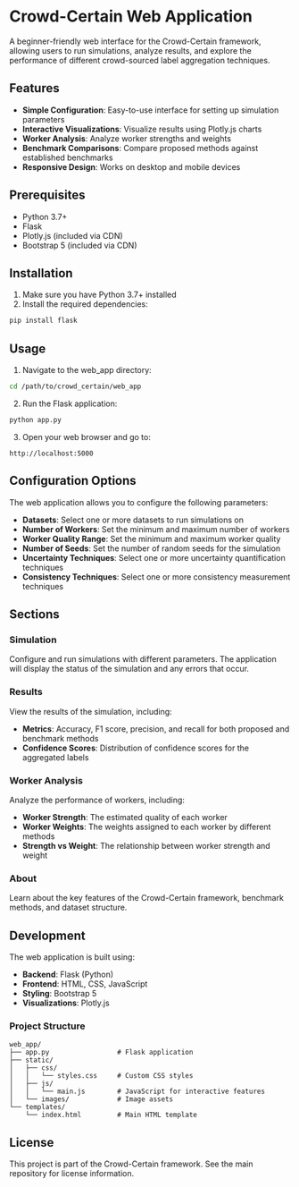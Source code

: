 # Crowd-Certain Web Application

A beginner-friendly web interface for the Crowd-Certain framework, allowing users to run simulations, analyze results, and explore the performance of different crowd-sourced label aggregation techniques.

## Features

- **Simple Configuration**: Easy-to-use interface for setting up simulation parameters
- **Interactive Visualizations**: Visualize results using Plotly.js charts
- **Worker Analysis**: Analyze worker strengths and weights
- **Benchmark Comparisons**: Compare proposed methods against established benchmarks
- **Responsive Design**: Works on desktop and mobile devices

## Prerequisites

- Python 3.7+
- Flask
- Plotly.js (included via CDN)
- Bootstrap 5 (included via CDN)

## Installation

1. Make sure you have Python 3.7+ installed
2. Install the required dependencies:

```bash
pip install flask
```

## Usage

1. Navigate to the web_app directory:

```bash
cd /path/to/crowd_certain/web_app
```

2. Run the Flask application:

```bash
python app.py
```

3. Open your web browser and go to:

```
http://localhost:5000
```

## Configuration Options

The web application allows you to configure the following parameters:

- **Datasets**: Select one or more datasets to run simulations on
- **Number of Workers**: Set the minimum and maximum number of workers
- **Worker Quality Range**: Set the minimum and maximum worker quality
- **Number of Seeds**: Set the number of random seeds for the simulation
- **Uncertainty Techniques**: Select one or more uncertainty quantification techniques
- **Consistency Techniques**: Select one or more consistency measurement techniques

## Sections

### Simulation

Configure and run simulations with different parameters. The application will display the status of the simulation and any errors that occur.

### Results

View the results of the simulation, including:

- **Metrics**: Accuracy, F1 score, precision, and recall for both proposed and benchmark methods
- **Confidence Scores**: Distribution of confidence scores for the aggregated labels

### Worker Analysis

Analyze the performance of workers, including:

- **Worker Strength**: The estimated quality of each worker
- **Worker Weights**: The weights assigned to each worker by different methods
- **Strength vs Weight**: The relationship between worker strength and weight

### About

Learn about the key features of the Crowd-Certain framework, benchmark methods, and dataset structure.

## Development

The web application is built using:

- **Backend**: Flask (Python)
- **Frontend**: HTML, CSS, JavaScript
- **Styling**: Bootstrap 5
- **Visualizations**: Plotly.js

### Project Structure

```
web_app/
├── app.py                 # Flask application
├── static/
│   ├── css/
│   │   └── styles.css     # Custom CSS styles
│   ├── js/
│   │   └── main.js        # JavaScript for interactive features
│   └── images/            # Image assets
└── templates/
    └── index.html         # Main HTML template
```

## License

This project is part of the Crowd-Certain framework. See the main repository for license information.
